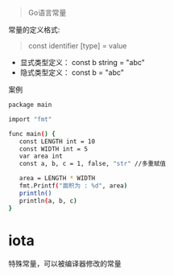 > Go语言常量

常量的定义格式:

> const identifier [type] = value

- 显式类型定义： const b string = "abc"
- 隐式类型定义： const b = "abc"

案例
``` bash
package main

import "fmt"

func main() {
   const LENGTH int = 10
   const WIDTH int = 5   
   var area int
   const a, b, c = 1, false, "str" //多重赋值

   area = LENGTH * WIDTH
   fmt.Printf("面积为 : %d", area)
   println()
   println(a, b, c)   
}
```

# iota
特殊常量，可以被编译器修改的常量
